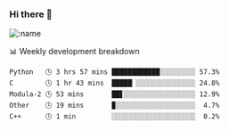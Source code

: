 ### Hi there 👋

<!--
**lv2020/lv2020** is a ✨ _special_ ✨ repository because its `README.md` (this file) appears on your GitHub profile.

Here are some ideas to get you started:

- 🔭 I’m currently working on ...
- 🌱 I’m currently learning ...
- 👯 I’m looking to collaborate on ...
- 🤔 I’m looking for help with ...
- 💬 Ask me about ...
- 📫 How to reach me: ...
- 😄 Pronouns: ...
- ⚡ Fun fact: ...
-->
![:name](https://count.getloli.com/get/@:lv2020)
 <!-- waka-box start -->
📊 Weekly development breakdown
```text
Python   🕓 3 hrs 57 mins ████████████░░░░░░░░░ 57.3%
C        🕓 1 hr 43 mins  █████▏░░░░░░░░░░░░░░░ 24.8%
Modula-2 🕓 53 mins       ██▋░░░░░░░░░░░░░░░░░░ 12.9%
Other    🕓 19 mins       ▉░░░░░░░░░░░░░░░░░░░░  4.7%
C++      🕓 1 min         ░░░░░░░░░░░░░░░░░░░░░  0.2%
```
<!-- Powered by https://github.com/YouEclipse/waka-box-go . -->
<!-- waka-box end -->
